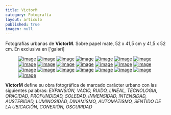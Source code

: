 ```yaml
---
title: VictorM
category: Fotografía
layout: articulo
published: true
imagen: null
---
```

Fotografías urbanas de **VictorM**. Sobre papel mate, 52 x 41,5 cm y 41,5 x 52 cm. En exclusiva en ['galəri]

<figure class="third">
	<a href="/images/victorm/FotVM01.jpg"><img src="/images/victorm/FotVM01.jpg" alt="image"></a>
	<a href="/images/victorm/FotVM02.jpg"><img src="/images/victorm/FotVM02.jpg" alt="image"></a>
	<a href="/images/victorm/FotVM03.jpg"><img src="/images/victorm/FotVM03.jpg" alt="image"></a>
	<a href="/images/victorm/FotVM04.jpg"><img src="/images/victorm/FotVM04.jpg" alt="image"></a>
	<a href="/images/victorm/FotVM05.jpg"><img src="/images/victorm/FotVM05.jpg" alt="image"></a>
	<a href="/images/victorm/FotVM06.jpg"><img src="/images/victorm/FotVM06.jpg" alt="image"></a>
	<a href="/images/victorm/FotVM07.jpg"><img src="/images/victorm/FotVM07.jpg" alt="image"></a>
	<a href="/images/victorm/FotVM08.jpg"><img src="/images/victorm/FotVM08.jpg" alt="image"></a>
	<a href="/images/victorm/FotVM09.jpg"><img src="/images/victorm/FotVM09.jpg" alt="image"></a>
	<a href="/images/victorm/FotVM10.jpg"><img src="/images/victorm/FotVM10.jpg" alt="image"></a>
	<a href="/images/victorm/FotVM11.jpg"><img src="/images/victorm/FotVM11.jpg" alt="image"></a>
	<a href="/images/victorm/FotVM12.jpg"><img src="/images/victorm/FotVM12.jpg" alt="image"></a>
	<a href="/images/victorm/FotVM13.jpg"><img src="/images/victorm/FotVM13.jpg" alt="image"></a>
	<a href="/images/victorm/FotVM14.jpg"><img src="/images/victorm/FotVM14.jpg" alt="image"></a>
	<a href="/images/victorm/FotVM15.jpg"><img src="/images/victorm/FotVM15.jpg" alt="image"></a>
	<a href="/images/victorm/FotVM16.jpg"><img src="/images/victorm/FotVM16.jpg" alt="image"></a>
	<a href="/images/victorm/FotVM17.jpg"><img src="/images/victorm/FotVM17.jpg" alt="image"></a>
	<a href="/images/victorm/FotVM19.jpg"><img src="/images/victorm/FotVM19.jpg" alt="image"></a>
	<a href="/images/victorm/FotVM20.jpg"><img src="/images/victorm/FotVM20.jpg" alt="image"></a>
	<a href="/images/victorm/FotVM21.jpg"><img src="/images/victorm/FotVM21.jpg" alt="image"></a>
	<a href="/images/victorm/FotVM22.jpg"><img src="/images/victorm/FotVM22.jpg" alt="image"></a>
	<a href="/images/victorm/FotVM23.jpg"><img src="/images/victorm/FotVM23.jpg" alt="image"></a>
</figure>

**VictorM** define su obra fotográfica de marcado carácter urbano con las siguientes palabras: _EXPANSIÓN, VACIO, RUIDO, LINEAL, TECNOLOGIA, OPACIDAD, PROFUNDIDAD, SOLEDAD, INMENSIDAD, INTENSIDAD, AUSTERIDAD, LUMINOSIDAD, DINAMISMO, AUTOMATISMO, SENTIDO DE LA UBICACIÓN, CONEXIÓN, OSCURIDAD_
